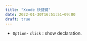```yaml
---
title: "Xcode 快捷键"
date: 2022-01-30T16:51:51+09:00
draft: true
---
```

- `Option`- `click` : show declaration.

